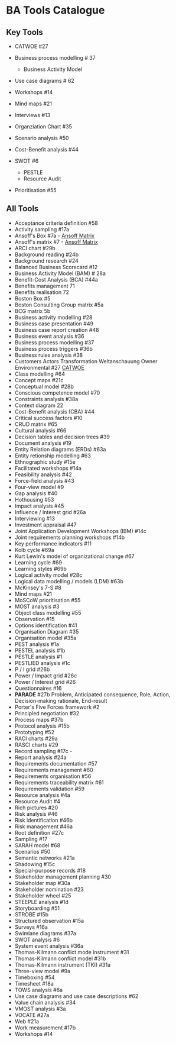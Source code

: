 # BA Tools Catalogue

## Key Tools

- CATWOE #27
- Business process modelling # 37

  - Business Activity Model

- Use case diagrams # 62

- Workshops #14

- Mind maps #21

- Interviews #13

- Organziation Chart #35

- Scenario analysis #50

- Cost-Benefit analysis #44

- SWOT #6

  - PESTLE
  - Resource Audit

- Prioritisation #55

## All Tools

- Acceptance criteria definition #58
- Activity sampling #17a
- Ansoff's Box #7a - [Ansoff Matrix]
- Ansoff's matrix #7 - [Ansoff Matrix]
- ARCI chart #29b
- Background reading #24b
- Background research #24
- Balanced Business Scorecard #12
- Business Activity Model (BAM) # 28a
- Benefit-Cost Analysis (BCA) #44a
- Benefits management 71
- Benefits realisation 72
- Boston Box #5
- Boston Consulting Group matrix #5a
- BCG matrix 5b
- Business activity modelling #28
- Business case presentation #49
- Business case report creation #48
- Business event analysis #36
- Business process modelling #37
- Business process triggers #36b
- Business rules analysis #38
- Customers Actors Transformation Weltanschauung Owner Environmental #27 [CATWOE]
- Class modelling #64
- Concept maps #21c
- Conceptual model #28b
- Conscious competence model #70
- Constraints analysis #38a
- Context diagram 22
- Cost-Benefit analysis (CBA) #44
- Critical success factors #10
- CRUD matrix #65
- Cultural analysis #66
- Decision tables and decision trees #39
- Document analysis #19
- Entity Relation diagrams (ERDs) #63a
- Entity retionship modelling #63
- Ethnographic study #15e
- Facilitated workshops #14a
- Feasibility analysis #42
- Force-field analysis #43
- Four-view model #9
- Gap analysis #40
- Hothousing #53
- Impact analysis #45
- Influence / Interest grid #26a
- Interviewing #13
- Investment appraisal #47
- Joint Application Development Workshops (IBM) #14c
- Joint requirements planning workshops #14b
- Key performance indicators #11
- Kolb cycle #69a
- Kurt Lewin's model of organizational change #67
- Learning cycle #69
- Learning styles #69b
- Logical activity model #28c
- Logical data modelling / models (LDM) #63b
- McKinsey's 7-S #8
- Mind maps #21
- MoSCoW prioritisation #55
- MOST analysis #3
- Object class modelling #55
- Observation #15
- Options identification #41
- Organisation Diagram #35
- Organisation model #35a
- PEST analysis #1a
- PESTEL analysis #1b
- PESTLE analysis #1
- PESTLIED analysis #1c
- P / I grid #26b
- Power / Impact grid #26c
- Power / Interest grid #26
- Questionnaires #16
- **PARADE** #27b Problem, Anticipated consequence, Role, Action, Decision-making rationale, End-result
- Porter's Five Forces framework #2
- Principled negotiation #32
- Process maps #37b
- Protocol analysis #15b
- Prototyping #52
- RACI charts #29a
- RASCI charts #29
- Record sampling #17c -
- Report analysis #24a
- Requirements documentation #57
- Requirements management #60
- Requirements organisation #56
- Requirements traceability matrix #61
- Requirements validation #59
- Resource analysis #4a
- Resource Audit #4
- Rich pictures #20
- Risk analysis #46
- Risk identification #46b
- Risk management #46a
- Root definition #27c
- Sampling #17
- SARAH model #68
- Scenarios #50
- Semantic networks #21a
- Shadowing #15c
- Special-purpose records #18
- Stakeholder management planning #30
- Stakeholder map #30a
- Stakeholder nomination #23
- Stakeholder wheel #25
- STEEPLE analysis #1d
- Storyboarding #51
- STROBE #15b
- Structured observation #15a
- Surveys #16a
- Swimlane diagrams #37a
- SWOT analysis #6
- System event analysis #36a
- Thomas-Kilmann conflict mode instrument #31
- Thomas-Kilmann conflict model #31b
- Thomas-Kilmann instrument (TKI) #31a
- Three-view model #9a
- Timeboxing #54
- Timesheet #18a
- TOWS analysis #6a
- Use case diagrams and use case descriptions #62
- Value chain analysis #34
- VMOST analysis #3a
- VOCATE #27a
- Web #21a
- Work measurement #17b
- Workshops #14

[ansoff matrix]: https://en.wikipedia.org/wiki/Ansoff_Matrix "Wikipedia Entry"
[catwoe]: https://en.wikipedia.org/wiki/Soft_systems_methodology#CATWOE "Wikipedia Entry"
